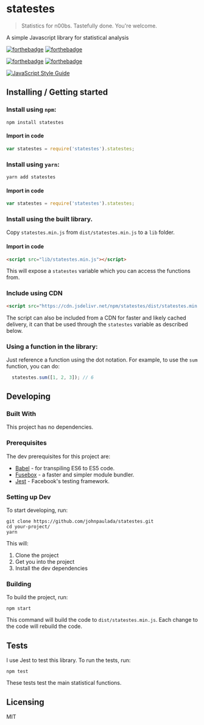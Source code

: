 # statestes
> Statistics for n00bs. Tastefully done. You're welcome.

A simple Javascript library for statistical analysis

[![forthebadge](http://forthebadge.com/images/badges/powered-by-electricity.svg)](http://forthebadge.com)
[![forthebadge](http://forthebadge.com/images/badges/gluten-free.svg)](http://forthebadge.com)

[![forthebadge](http://forthebadge.com/images/badges/uses-js.svg)](http://forthebadge.com)
[![forthebadge](http://forthebadge.com/images/badges/built-with-resentment.svg)](http://forthebadge.com)

[![JavaScript Style Guide](https://cdn.rawgit.com/feross/standard/master/badge.svg)](https://github.com/feross/standard)

## Installing / Getting started

### Install using `npm`:

```shell
npm install statestes
```

#### Import in code

```javascript
var statestes = require('statestes').statestes;
```

### Install using `yarn`:

```shell
yarn add statestes
```

#### Import in code

```javascript
var statestes = require('statestes').statestes;
```

### Install using the built library.

Copy `statestes.min.js` from `dist/statestes.min.js` to a `lib` folder.

#### Import in code
```html
<script src="lib/statestes.min.js"></script>
```

This will expose a `statestes` variable which you can access the functions from.

### Include using CDN
```html
<script src="https://cdn.jsdelivr.net/npm/statestes/dist/statestes.min.js"></script>
```

The script can also be included from a CDN for faster and likely cached delivery, it can that be used through the `statestes` variable as described below.

### Using a function in the library:

Just reference a function using the dot notation.
For example, to use the `sum` function, you can do:

```javascript
  statestes.sum([1, 2, 3]); // 6
```

## Developing

### Built With
This project has no dependencies.

### Prerequisites
The dev prerequisites for this project are:

- [Babel](https://babeljs.io/) - for transpiling ES6 to ES5 code.
- [Fusebox](http://fuse-box.org/) - a faster and simpler module bundler.
- [Jest](https://facebook.github.io/jest/) - Facebook's testing framework.

### Setting up Dev

To start developing, run:

```shell
git clone https://github.com/johnpaulada/statestes.git
cd your-project/
yarn
```

This will:
1. Clone the project
2. Get you into the project
3. Install the dev dependencies

### Building

To build the project, run:

```shell
npm start
```

This command will build the code to `dist/statestes.min.js`.
Each change to the code will rebuild the code.

## Tests

I use Jest to test this library. To run the tests, run:

```shell
npm test
```

These tests test the main statistical functions.

## Licensing
MIT

